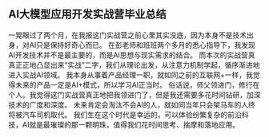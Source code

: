## AI大模型应用开发实战营毕业总结
一晃眼过了两个月，在我报这门实战营之前心里其实没底，因为本身不是技术出身，对AI只是保持好奇心而已。
在彭老师和班班两个多月的悉心指导下，我发现AI开发技术并不是最主要的，而是AI思想与现实需求的结合。
而本次的实战营真真正正地凸显出来“实战”二字，我们从理论出发，从注意力机制学起，循序渐进地进入实战AI领域。
我本身从事着产品经理一职，就如同之前的互联网+一样，我觉得未来的产品一定是AI+模式，所以学习AI正当时。
俗话说，师父领进门，修行在个人。我觉得这门实战营真正地把我领进门了，但是我还需要多花时间钻研，加深技术的广度和深度。
未来肯定会淘汰不会AI的人，就如同当年只会架马车的人终将被汽车司机取代。
我们生在这个时代是幸运的，可以体验纷繁复杂的前沿科技，AI就是最璀璨的那一颗明珠，值得我们花时间思考、揣摩和落地应用。